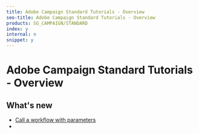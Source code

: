 ```yaml
---
title: Adobe Campaign Standard Tutorials - Overview
seo-title: Adobe Campaign Standard Tutorials - Overview
products: SG_CAMPAIGN/STANDARD
index: y
internal: n
snippet: y
---
```


# Adobe Campaign Standard Tutorials - Overview 

## What's new

* [Call a workflow with parameters](/help/acs/managing-processes-and-data/external-signal-activity.md)
* 